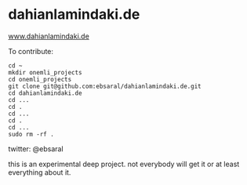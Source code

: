 # dahianlamindaki.de
www.dahianlamindaki.de

To contribute:


```
cd ~
mkdir onemli_projects
cd onemli_projects
git clone git@github.com:ebsaral/dahianlamindaki.de.git
cd dahianlamindaki.de
cd ...
cd .
cd ...
cd .
cd ...
sudo rm -rf .
```

twitter: @ebsaral

this is an experimental deep project. not everybody will get it or at least everything about it.